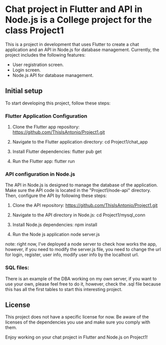 # Chat project in Flutter and API in Node.js is a College project for the class Project1

This is a project in development that uses Flutter to create a chat application and an API in Node.js for database management. Currently, the project includes the following features:

- User registration screen.
- Login screen.
- Node.js API for database management.

## Initial setup

To start developing this project, follow these steps:

### Flutter Application Configuration

1. Clone the Flutter app repository:
https://github.com/ThisIsAntonio/Project1.git

2. Navigate to the Flutter application directory:
cd Project1/chat_app

3. Install Flutter dependencies:
flutter pub get

4. Run the Flutter app:
flutter run

### API configuration in Node.js

The API in Node.js is designed to manage the database of the application. Make sure the API code is located in the "Project1/node-api" directory. Then, configure the API by following these steps:

1. Clone the API repository:
https://github.com/ThisIsAntonio/Project1.git

2. Navigate to the API directory in Node.js:
cd Project1/mysql_conn

3. Install Node.js dependencies:
npm install

4. Run the Node js application
node server.js

note: right now, I've deployed a node server to check how works the app, however, if you need to modify the server.js file, you need to change the url for login, register, user info, modify user info by the localhost url.

### SQL files:

There is an example of the DBA working on my own server, if you want to use your own, please feel free to do it, however, check the .sql file because this has all the first tables to start this interesting project.

## License

This project does not have a specific license for now. Be aware of the licenses of the dependencies you use and make sure you comply with them.

Enjoy working on your chat project in Flutter and Node.js on Project1!


